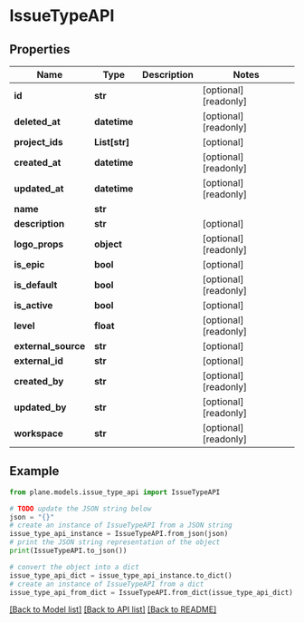 # IssueTypeAPI


## Properties

Name | Type | Description | Notes
------------ | ------------- | ------------- | -------------
**id** | **str** |  | [optional] [readonly] 
**deleted_at** | **datetime** |  | [optional] [readonly] 
**project_ids** | **List[str]** |  | [optional] 
**created_at** | **datetime** |  | [optional] [readonly] 
**updated_at** | **datetime** |  | [optional] [readonly] 
**name** | **str** |  | 
**description** | **str** |  | [optional] 
**logo_props** | **object** |  | [optional] [readonly] 
**is_epic** | **bool** |  | [optional] 
**is_default** | **bool** |  | [optional] [readonly] 
**is_active** | **bool** |  | [optional] 
**level** | **float** |  | [optional] [readonly] 
**external_source** | **str** |  | [optional] 
**external_id** | **str** |  | [optional] 
**created_by** | **str** |  | [optional] [readonly] 
**updated_by** | **str** |  | [optional] [readonly] 
**workspace** | **str** |  | [optional] [readonly] 

## Example

```python
from plane.models.issue_type_api import IssueTypeAPI

# TODO update the JSON string below
json = "{}"
# create an instance of IssueTypeAPI from a JSON string
issue_type_api_instance = IssueTypeAPI.from_json(json)
# print the JSON string representation of the object
print(IssueTypeAPI.to_json())

# convert the object into a dict
issue_type_api_dict = issue_type_api_instance.to_dict()
# create an instance of IssueTypeAPI from a dict
issue_type_api_from_dict = IssueTypeAPI.from_dict(issue_type_api_dict)
```
[[Back to Model list]](../README.md#documentation-for-models) [[Back to API list]](../README.md#documentation-for-api-endpoints) [[Back to README]](../README.md)


